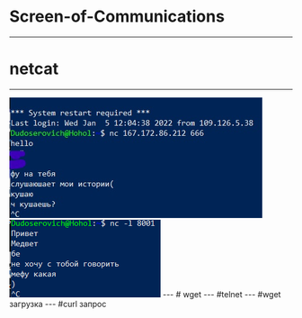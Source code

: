 # Screen-of-Communications
___
# netcat
---
<img src="n1.jpg">
<img src="n2.png">
---
# wget
---
#telnet
---
#wget загрузка
---
#curl запрос
